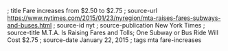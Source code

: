 ; title Fare increases from $2.50 to $2.75
; source-url https://www.nytimes.com/2015/01/23/nyregion/mta-raises-fares-subways-and-buses.html
; source-id nyt
; source-publication New York Times
; source-title M.T.A. Is Raising Fares and Tolls; One Subway or Bus Ride Will Cost $2.75
; source-date January 22, 2015
; tags mta fare-increases
